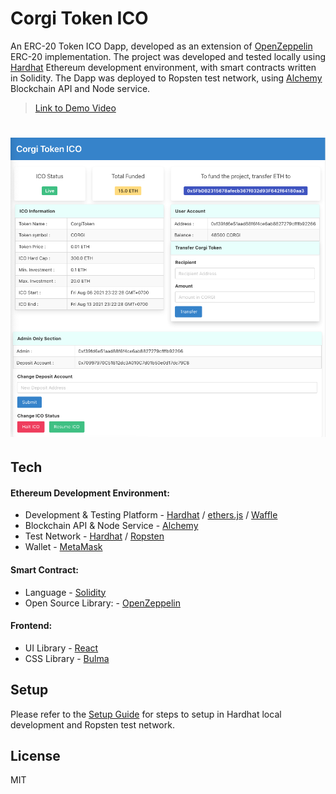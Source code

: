 # Corgi Token ICO
An ERC-20 Token ICO Dapp, developed as an extension of [OpenZeppelin](https://openzeppelin.com) ERC-20 implementation. The project was developed and tested locally using [Hardhat](https://hardhat.org) Ethereum development environment, with smart contracts written in Solidity. The Dapp was deployed to Ropsten test network, using [Alchemy](https://www.alchemy.com/) Blockchain API and Node service.

> [Link to Demo Video](https://youtu.be/UTTg1AYhQ_Q)

# ![corgi-ico-token](./documentations/screenshots/screenshot_1.png)

## Tech
#### Ethereum Development Environment:
- Development & Testing Platform - [Hardhat](https://hardhat.org) / [ethers.js](https://docs.ethers.io/v5/) / [Waffle](https://ethereum-waffle.readthedocs.io/en/latest/index.html)
- Blockchain API & Node Service - [Alchemy](https://www.alchemy.com/)
- Test Network - [Hardhat](https://hardhat.org) / [Ropsten](https://ropsten.etherscan.io/)
- Wallet - [MetaMask](https://metamask.io)

#### Smart Contract:
- Language - [Solidity](https://docs.soliditylang.org/en/v0.8.6/)
- Open Source Library: - [OpenZeppelin](https://openzeppelin.com)

#### Frontend:
- UI Library - [React](https://reactjs.org)
- CSS Library - [Bulma](https://bulma.io)

## Setup
Please refer to the [Setup Guide](./documentations/setup_guide/setup_guide.md) for steps to setup in Hardhat local development and Ropsten test network.

## License
MIT